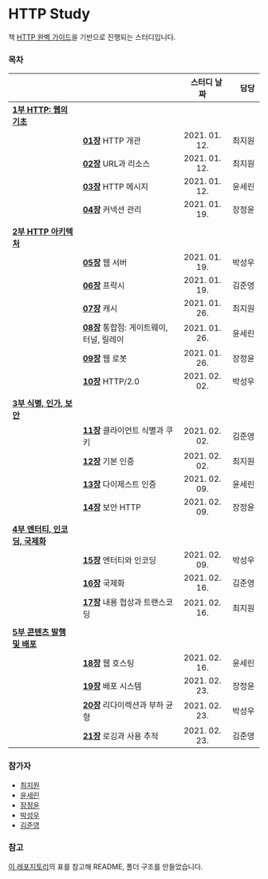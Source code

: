 # HTTP Study

책 [HTTP 완벽 가이드](http://www.kyobobook.co.kr/product/detailViewKor.laf?barcode=9788966261208)을 기반으로 진행되는 스터디입니다.

### 목차

| 　 | 　 | 　스터디 날짜　 | 　담당　 |
|:---|:---|:---:|:---:|
| [__1부 HTTP: 웹의 기초__](https://github.com/comeducmd/http-study/tree/master/1_HTTP_Foundation_of_the_Web) | 　 | 　 | 　 |
|  |  [__01장__](./1_HTTP_Foundation_of_the_Web/01_Overview_of_HTTP.md) HTTP 개관 | 2021. 01. 12. | 최지원 |
|  |  [__02장__](./1_HTTP_Foundation_of_the_Web/02_URLs_and_Resources.md) URL과 리소스 | 2021. 01. 12. | 최지원 |
|  |  [__03장__](./1_HTTP_Foundation_of_the_Web/03_HTTP_Message.md) HTTP 메시지 | 2021. 01. 12. | 윤세린 |
|  |  [__04장__](./1_HTTP_Foundation_of_the_Web/04_Connection_Management.md) 커넥션 관리 | 2021. 01. 19. | 장정윤 |
|||||
| [__2부 HTTP 아키텍처__](https://github.com/comeducmd/http-study/tree/master/2_HTTP_Architecture) | 　 | 　 | 　 |
|  |  [__05장__](./2_HTTP_Architecture/05_Web_servers.md) 웹 서버 | 2021. 01. 19. |  박성우 |
|  |  [__06장__](./2_HTTP_Architecture/06_Proxies.md) 프락시 | 2021. 01. 19. | 김준영 |
|  |  [__07장__](./2_HTTP_Architecture/07_Caching.md) 캐시 | 2021. 01. 26. | 최지원 |
|  |  [__08장__](./2_HTTP_Architecture/08_Integration_Points.md) 통합점: 게이트웨이, 터널, 릴레이 | 2021. 01. 26. | 윤세린 |
|  |  [__09장__](./2_HTTP_Architecture/09_Web_Robots.md) 웹 로봇 | 2021. 01. 26. | 장정윤 |
|  |  [__10장__](./2_HTTP_Architecture/10_HTTP.md) HTTP/2.0 | 2021. 02. 02. | 박성우 |
|||||
| [__3부 식별, 인가, 보안__](https://github.com/Kraken-Addicts/HTTP-The-Definitive-Guide/tree/master/3_Identification_Authorization_and_Security) | 　 | 　 | 　 |
|  |  [__11장__](./3_Identification_Authorization_and_Security/11_Client_Identification_and_Cookies.md) 클라이언트 식별과 쿠키 | 2021. 02. 02. | 김준영 |
|  |  [__12장__](./3_Identification_Authorization_and_Security/12_Basic_Authentication.md) 기본 인증 | 2021. 02. 02. |  최지원  |
|  |  [__13장__](./3_Identification_Authorization_and_Security/13_Digest_Authentication.md) 다이제스트 인증 | 2021. 02. 09. | 윤세린 |
|  |  [__14장__](./3_Identification_Authorization_and_Security/14_Secure_HTTP.md) 보안 HTTP | 2021. 02. 09. | 장정윤 |
|||||
| [__4부 엔터티, 인코딩, 국제화__](https://github.com/comeducmd/http-study/tree/master/3_Identification_Authorization_Security) | 　 | 　 | 　 |
|  |  [__15장__](./4_Entities_Encodings_and_Internationalization/15_Entities_and_Encodings.md) 엔터티와 인코딩 | 2021. 02. 09. | 박성우 |
|  |  [__16장__](./4_Entities_Encodings_and_Internationalization/16_Internationalization.md) 국제화 | 2021. 02. 16. | 김준영 |
|  |  [__17장__](./4_Entities_Encodings_and_Internationalization/17_Content_Negotiation_and_Transcoding.md) 내용 협상과 트랜스코딩 | 2021. 02. 16. | 최지원 |
|||||
| [__5부 콘텐츠 발행 및 배포__](https://github.com/comeducmd/http-study/tree/master/5_Publishing_and_Distribuiting_Content) | 　 | 　 | 　 |
|  |  [__18장__](./5_Content_Publishing_and_Distribution/18_Web_Hosting.md) 웹 호스팅 | 2021. 02. 16. | 윤세린 |
|  |  [__19장__](./5_Content_Publishing_and_Distribution/19_Publishing_Systems.md) 배포 시스템 | 2021. 02. 23. | 장정윤 |
|  |  [__20장__](./5_Content_Publishing_and_Distribution/20_Redirection_and_Load_Balancing.md) 리다이렉션과 부하 균형 | 2021. 02. 23. | 박성우 |
|  |  [__21장__](./5_Content_Publishing_and_Distribution/21_Logging_and_Usage_Tracking.md) 로깅과 사용 추적 | 2021. 02. 23. | 김준영 |

### 참가자
- [최지원](https://github.com/jason-choi-skku)
- [윤세린](https://github.com/Serin-Yoon)
- [장정윤](https://github.com/yoonsome)
- [박성우](https://github.com/cos18)
- [김준영](https://github.com/junyoung44)

### 참고
[이 레포지토리](https://github.com/Kraken-Addicts/HTTP-The-Definitive-Guide)의 표를 참고해 README, 폴더 구조를 만들었습니다.
